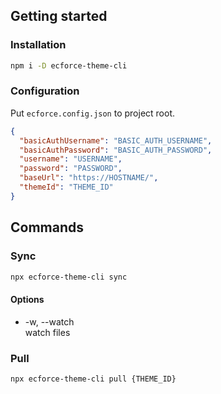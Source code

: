 ## Getting started

### Installation
```bash
npm i -D ecforce-theme-cli
```

### Configuration
Put `ecforce.config.json` to project root.
```json
{
  "basicAuthUsername": "BASIC_AUTH_USERNAME",
  "basicAuthPassword": "BASIC_AUTH_PASSWORD",
  "username": "USERNAME",
  "password": "PASSWORD",
  "baseUrl": "https://HOSTNAME/",
  "themeId": "THEME_ID"
}
```

## Commands

### Sync
```bash
npx ecforce-theme-cli sync
```
#### Options
- -w, --watch  
watch files

### Pull
```bash
npx ecforce-theme-cli pull {THEME_ID}
```

